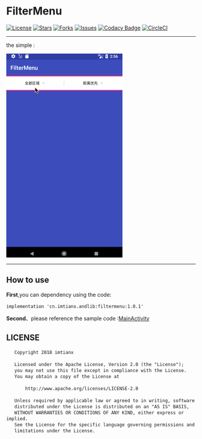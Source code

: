 # FilterMenu

[![License](https://img.shields.io/github/license/imtianx/FilterMenu.svg)](https://github.com/imtianx/FilterMenu/blob/master/LICENSE) 
[![Stars](https://img.shields.io/github/stars/imtianx/FilterMenu.svg)](https://github.com/imtianx/FilterMenu/stargazers) 
[![Forks](https://img.shields.io/github/forks/imtianx/FilterMenu.svg)](https://github.com/imtianx/FilterMenu/network) 
[![Issues](https://img.shields.io/github/issues/imtianx/FilterMenu.svg)](https://github.com/imtianx/FilterMenu/issues) 
[![Codacy Badge](https://api.codacy.com/project/badge/Grade/d53925d5e52a46f489a677b66e0c5929)](https://www.codacy.com/app/imtianx/FilterMenu?utm_source=github.com&amp;utm_medium=referral&amp;utm_content=imtianx/FilterMenu&amp;utm_campaign=Badge_Grade)
[![CircleCI](https://circleci.com/gh/imtianx/FilterMenu.svg?style=svg)](https://circleci.com/gh/imtianx/FilterMenu)

---


the simple :

![](/art/simple.gif)

---

## How to use

**First**,you can dependency using the code:

```
implementation 'cn.imtianx.andlib:filtermenu:1.0.1'
```

**Second**、please reference the sample code :[MainActivity](https://github.com/imtianx/FilterMenu/blob/master/app/src/main/java/cn/imtianx/filtermenu/MainActivity.kt)



## LICENSE

```
   Copyright 2018 imtianx

   Licensed under the Apache License, Version 2.0 (the "License");
   you may not use this file except in compliance with the License.
   You may obtain a copy of the License at

       http://www.apache.org/licenses/LICENSE-2.0

   Unless required by applicable law or agreed to in writing, software
   distributed under the License is distributed on an "AS IS" BASIS,
   WITHOUT WARRANTIES OR CONDITIONS OF ANY KIND, either express or implied.
   See the License for the specific language governing permissions and
   limitations under the License.
```
